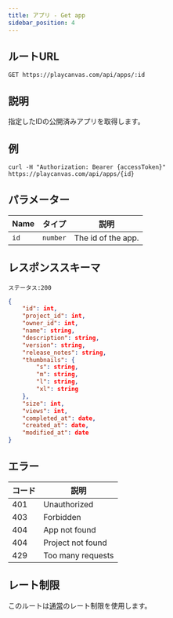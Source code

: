 ```yaml
---
title: アプリ - Get app
sidebar_position: 4
---
```


## ルートURL

```none
GET https://playcanvas.com/api/apps/:id
```

## 説明

指定したIDの公開済みアプリを取得します。

## 例

```none
curl -H "Authorization: Bearer {accessToken}" https://playcanvas.com/api/apps/{id}
```

## パラメーター

| Name | タイプ     | 説明        |
| ---- | -------- | ------------------ |
| `id` | `number` | The id of the app. |

## レスポンススキーマ

```none
ステータス:200
```

```json
{
    "id": int,
    "project_id": int,
    "owner_id": int,
    "name": string,
    "description": string,
    "version": string,
    "release_notes": string,
    "thumbnails": {
        "s": string,
        "m": string,
        "l": string,
        "xl": string
    },
    "size": int,
    "views": int,
    "completed_at": date,
    "created_at": date,
    "modified_at": date
}
```

## エラー

| コード | 説明       |
| ---- | ----------------- |
| 401  | Unauthorized      |
| 403  | Forbidden         |
| 404  | App not found     |
| 404  | Project not found |
| 429  | Too many requests |

## レート制限

このルートは[通常][1]のレート制限を使用します。

[1]: /user-manual/api#rate-limiting
